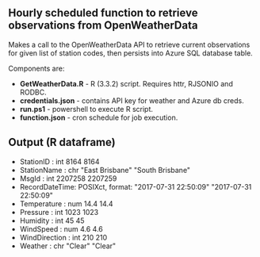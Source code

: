 ## Hourly scheduled function to retrieve observations from OpenWeatherData
Makes a call to the OpenWeatherData API to retrieve current observations for given list of station codes, then persists into Azure SQL database table.

Components are:
- **GetWeatherData.R** - R (3.3.2) script. Requires httr, RJSONIO and RODBC.
- **credentials.json** - contains API key for weather and Azure db creds.
- **run.ps1** - powershell to execute R script.
- **function.json** - cron schedule for job execution.

## Output (R dataframe)
- StationID     : int  8164 8164
- StationName   : chr  "East Brisbane" "South Brisbane"
- MsgId         : int  2207258 2207259
- RecordDateTime: POSIXct, format: "2017-07-31 22:50:09" "2017-07-31 22:50:09"
- Temperature   : num  14.4 14.4
- Pressure      : int  1023 1023
- Humidity      : int  45 45
- WindSpeed     : num  4.6 4.6
- WindDirection : int  210 210
- Weather       : chr  "Clear" "Clear"
 
